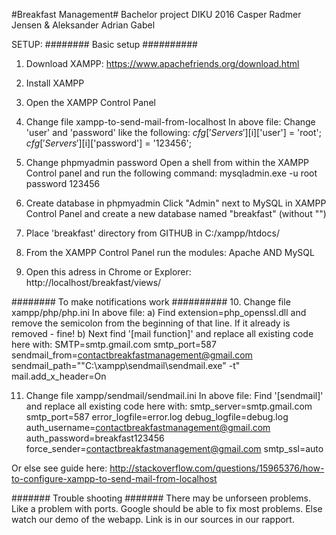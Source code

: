 #Breakfast Management#
Bachelor project DIKU 2016
Casper Radmer Jensen & Aleksander Adrian Gabel

SETUP:
######## Basic setup                ##########
1. Download XAMPP: https://www.apachefriends.org/download.html
2. Install XAMPP
3. Open the XAMPP Control Panel
4. Change file xampp-to-send-mail-from-localhost
In above file:
Change 'user' and 'password' like the following:
$cfg['Servers'][$i]['user'] = 'root';
$cfg['Servers'][$i]['password'] = '123456';

5. Change phpmyadmin password
Open a shell from within the XAMPP Control panel
and run the following command:
mysqladmin.exe -u root password 123456

6. Create database in phpmyadmin
Click "Admin" next to MySQL in XAMPP Control Panel
and create a new database named "breakfast" (without "")

7. Place 'breakfast' directory from GITHUB in C:/xampp/htdocs/
8. From the XAMPP Control Panel run the modules: Apache AND MySQL
9. Open this adress in Chrome or Explorer: http://localhost/breakfast/views/

######## To make notifications work ##########
10. Change file xampp/php/php.ini
In above file:
a)
Find extension=php_openssl.dll and 
remove the semicolon from the beginning of that line. If it already is removed - fine!
b)
Next find '[mail function]' and replace all existing code here with:
SMTP=smtp.gmail.com
smtp_port=587
sendmail_from=contactbreakfastmanagement@gmail.com
sendmail_path="\"C:\xampp\sendmail\sendmail.exe\" -t"
mail.add_x_header=On

11. Change file xampp/sendmail/sendmail.ini
In above file:
Find '[sendmail]' and replace all existing code here with:
smtp_server=smtp.gmail.com
smtp_port=587
error_logfile=error.log
debug_logfile=debug.log
auth_username=contactbreakfastmanagement@gmail.com
auth_password=breakfast123456
force_sender=contactbreakfastmanagement@gmail.com
smtp_ssl=auto

Or else see guide here: http://stackoverflow.com/questions/15965376/how-to-configure-xampp-to-send-mail-from-localhost


####### Trouble shooting #######
There may be unforseen problems. Like a problem with ports.
Google should be able to fix most problems.
Else watch our demo of the webapp. Link is in our sources in our rapport.